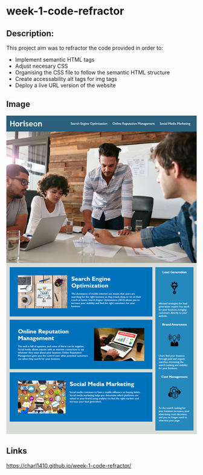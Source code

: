 # week-1-code-refractor

## Description:
This project aim was to refractor the code provided in order to:

* Implement semantic HTML tags
* Adjust necesary CSS 
* Organising the CSS file to follow the semantic HTML structure
* Create accessability alt tags for img tags 
* Deploy a live URL version of the website 

## Image 
![](Assets/01-html-css-git-homework-demo.png)

## Links
https://charl1410.github.io/week-1-code-refractor/
